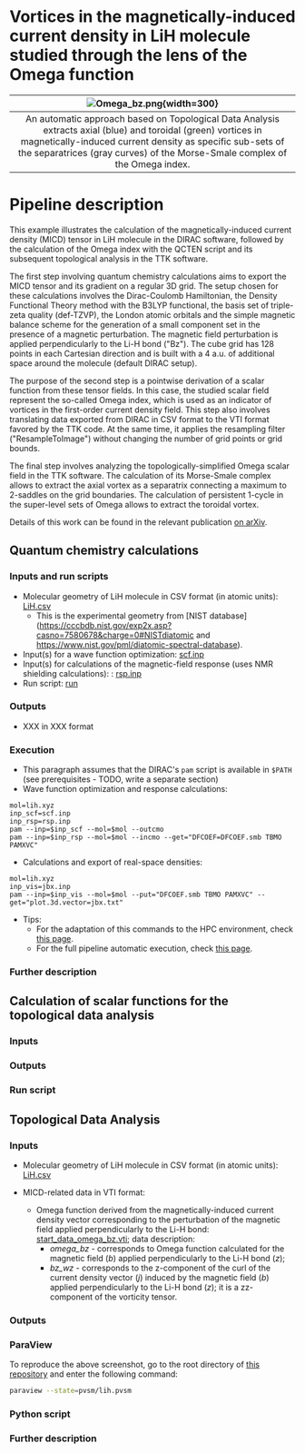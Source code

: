 # Vortices in the magnetically-induced current density in LiH molecule studied through the lens of the Omega function

| ![Omega_bz.png](screenshots/LiH_MICD/repImageGray.png){width=300} |
|:--:|
| An automatic approach based on Topological Data Analysis extracts axial (blue) and toroidal (green) vortices in magnetically-induced current density as specific sub-sets of the separatrices (gray curves) of the Morse-Smale complex of the Omega index. |


# Pipeline description

This example illustrates the calculation of the magnetically-induced current density (MICD) tensor in LiH molecule in the DIRAC software, followed by the calculation of the Omega index with the QCTEN script and its subsequent topological analysis in the TTK software.

The first step involving quantum chemistry calculations aims to export the MICD tensor and its gradient on a regular 3D grid. The setup chosen for these calculations involves the Dirac-Coulomb Hamiltonian, the Density Functional Theory method with the B3LYP functional, the basis set of triple-zeta quality (def-TZVP), the London atomic orbitals and the simple magnetic balance scheme for the generation of a small component set in the presence of a magnetic perturbation. The magnetic field perturbation is applied perpendicularly to the Li-H bond ("Bz"). The cube grid has 128 points in each Cartesian direction and is built with a 4 a.u. of additional space around the molecule (default DIRAC setup).

The purpose of the second step is a pointwise derivation of a scalar function from these tensor fields. In this case, the studied scalar field represent the so-called Omega index, which is used as an indicator of vortices in the first-order current density field. This step also involves translating data exported from DIRAC in CSV format to the VTI format favored by the TTK code. At the same time, it applies the resampling filter ("ResampleToImage") without changing the number of grid points or grid bounds.

The final step involves analyzing the topologically-simplified Omega scalar field in the TTK software. The calculation of its Morse-Smale complex allows to extract the axial vortex as a separatrix connecting a maximum to 2-saddles on the grid boundaries. The calculation of persistent 1-cycle in the super-level sets of Omega allows to extract the toroidal vortex. 

Details of this work can be found in the relevant publication [on arXiv](https://arxiv.org/abs/2212.08690).


## Quantum chemistry calculations

### Inputs and run scripts

<!--- * Molecular geometry of LiH molecule in CSV format (in atomic units): [LiH.csv](../data/LiH_MICD/LiH.csv) --->
* Molecular geometry of LiH molecule in CSV format (in atomic units): [LiH.csv](https://github.com/tda-qchem/tda-qchem-explorations/blob/main/data/LiH_MICD/LiH.csv)
    * This is the experimental geometry from [NIST database](https://cccbdb.nist.gov/exp2x.asp?casno=7580678&charge=0#NISTdiatomic and https://www.nist.gov/pml/diatomic-spectral-database).
* Input(s) for a wave function optimization: [scf.inp](LINK.csv)
* Input(s) for calculations of the magnetic-field response (uses NMR shielding calculations): : [rsp.inp](LINK.csv)
* Run script: [run](run.sh)

### Outputs

* XXX in XXX format

### Execution

* This paragraph assumes that the DIRAC's `pam` script is available in `$PATH` (see prerequisites - TODO, write a separate section)
* Wave function optimization and response calculations:

```
mol=lih.xyz
inp_scf=scf.inp
inp_rsp=rsp.inp
pam --inp=$inp_scf --mol=$mol --outcmo
pam --inp=$inp_rsp --mol=$mol --incmo --get="DFCOEF=DFCOEF.smb TBMO PAMXVC"
```

* Calculations and export of real-space densities:

```
mol=lih.xyz
inp_vis=jbx.inp
pam --inp=$inp_vis --mol=$mol --put="DFCOEF.smb TBMO PAMXVC" --get="plot.3d.vector=jbx.txt"
```

* Tips:
    * For the adaptation of this commands to the HPC environment, check [this page](todo).
    * For the full pipeline automatic execution, check [this page](todo).


### Further description


## Calculation of scalar functions for the topological data analysis

### Inputs
### Outputs
### Run script

## Topological Data Analysis


### Inputs

* Molecular geometry of LiH molecule in CSV format (in atomic units): [LiH.csv](https://github.com/tda-qchem/tda-qchem-explorations/blob/main/data/LiH_MICD/LiH.csv)

* MICD-related data in VTI format:

    * Omega function derived from the magnetically-induced current density vector corresponding to the perturbation of the magnetic field applied perpendicularly to the Li-H bond: [start_data_omega_bz.vti](https://github.com/tda-qchem/tda-qchem-explorations/blob/main/data/LiH_MICD/vti/start_data_omega_bz.vti); data description:
        * *omega_bz* - corresponds to Omega function calculated for the magnetic field (*b*) applied perpendicularly to the Li-H bond (*z*);
        * *bz_wz* - corresponds to the z-component of the curl of the current density vector (*j*) induced by the magnetic field (*b*) applied perpendicularly to the Li-H bond (*z*); it is a zz-component of the vorticity tensor.

### Outputs


### ParaView

To reproduce the above screenshot, go to the root directory of [this repository](https://github.com/tda-qchem/tda-qchem-explorations) and enter the following command:
``` bash
paraview --state=pvsm/lih.pvsm
```

### Python script

### Further description






